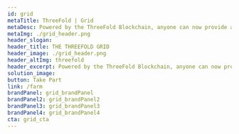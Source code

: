 ```yaml
---
id: grid
metaTitle: ThreeFold | Grid
metaDesc: Powered by the ThreeFold Blockchain, anyone can now provide and utilize cloud capacity without any intermediaries. A new cloud era has arrived, one governed by the people.
metaImg: ./grid_header.png
header_slogan: 
header_title: THE THREEFOLD GRID
header_image: ./grid_header.png
header_altImg: threefold
header_excerpt: Powered by the ThreeFold Blockchain, anyone can now provide and utilize cloud capacity without any intermediaries. A new cloud era has arrived, one governed by the people.
solution_image: 
button: Take Part
link: /farm
brandPanel: grid_brandPanel
brandPanel2: grid_brandPanel2
brandPanel3: grid_brandPanel3
brandPanel4: grid_brandPanel4
cta: grid_cta
---
```

